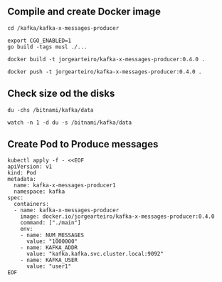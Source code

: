 
## Compile and create Docker image

```azurecli-interactive
cd /kafka/kafka-x-messages-producer

export CGO_ENABLED=1
go build -tags musl ./...

docker build -t jorgearteiro/kafka-x-messages-producer:0.4.0 .

docker push -t jorgearteiro/kafka-x-messages-producer:0.4.0 .
```

## Check size od the disks

```azurecli-interactive
du -chs /bitnami/kafka/data

watch -n 1 -d du -s /bitnami/kafka/data
```

## Create Pod to Produce messages

```azurecli-interactive
kubectl apply -f - <<EOF
apiVersion: v1
kind: Pod
metadata:
  name: kafka-x-messages-producer1
  namespace: kafka
spec:
  containers:
  - name: kafka-x-messages-producer
    image: docker.io/jorgearteiro/kafka-x-messages-producer:0.4.0
    command: ["./main"]
    env:
    - name: NUM_MESSAGES
      value: "1000000"
    - name: KAFKA_ADDR
      value: "kafka.kafka.svc.cluster.local:9092"
    - name: KAFKA_USER
      value: "user1"
EOF
```